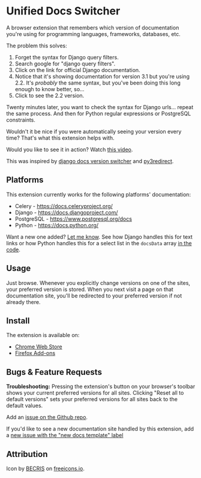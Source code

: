 # Unified Docs Switcher

A browser extension that remembers which version of documentation you're using for programming languages, frameworks, databases, etc.

The problem this solves:

1. Forget the syntax for Django query filters.
2. Search google for "django query filters".
3. Click on the link for official Django documentation.
4. Notice that it's showing documentation for version 3.1 but you're using 2.2.
   It's _probably_ the same syntax, but you've been doing this long enough to know better, so...
5. Click to see the 2.2 version.

Twenty minutes later, you want to check the syntax for Django urls... repeat the same process. And then for Python regular expressions or PostgreSQL constraints.

Wouldn't it be nice if you were automatically seeing your version every time? That's what this extension helps with.

Would you like to see it in action? Watch [this video](https://youtu.be/z2hHxXpTFfE).

This was inspired by [django docs version switcher](https://github.com/jmckib/django_docs_version_switcher) and [py3redirect](https://github.com/m4tx/py3redirect).

## Platforms

This extension currently works for the following platforms' documentation:

* Celery - https://docs.celeryproject.org/
* Django - https://docs.djangoproject.com/
* PostgreSQL - https://www.postgresql.org/docs
* Python - https://docs.python.org/

Want a new one added? [Let me know](https://github.com/dougharris/unified_docs_switcher/issues/new?assignees=&labels=new+docs+platform&template=new-documentation-platform.md&title=). See how Django handles this for text links or how Python handles this for a select list in the `docsData` array [in the code](https://github.com/dougharris/unified_docs_switcher/blob/main/background.js#L2-L13).

## Usage

Just browse. Whenever you explicitly change versions on one of the sites, your preferred version is stored. When you next visit a page on that documentation site, you'll be redirected to your preferred version if not already there.

## Install

The extension is available on:
* [Chrome Web Store](https://chrome.google.com/webstore/detail/unified-docs-switcher/egmbedhkleiholijlmnlhgcflooajdnb/)
* [Firefox Add-ons](https://addons.mozilla.org/en-US/firefox/addon/unified-docs-switcher/)


## Bugs & Feature Requests

**Troubleshooting:** Pressing the extension's button on your browser's toolbar shows your current preferred versions for all sites. Clicking "Reset all to default versions" sets your preferred versions for all sites back to the default values.

Add an [issue on the Github repo](https://github.com/dougharris/unified_docs_switcher/issues). 

If you'd like to see a new documentation site handled by this extension, add a [new issue with the "new docs template" label](https://github.com/dougharris/unified_docs_switcher/issues/new?assignees=&labels=new+docs+platform&template=new-documentation-platform.md&title=)

## Attribution

Icon by [BECRIS](https://freeicons.io/profile/3484) on [freeicons.io](https://freeicons.io).
